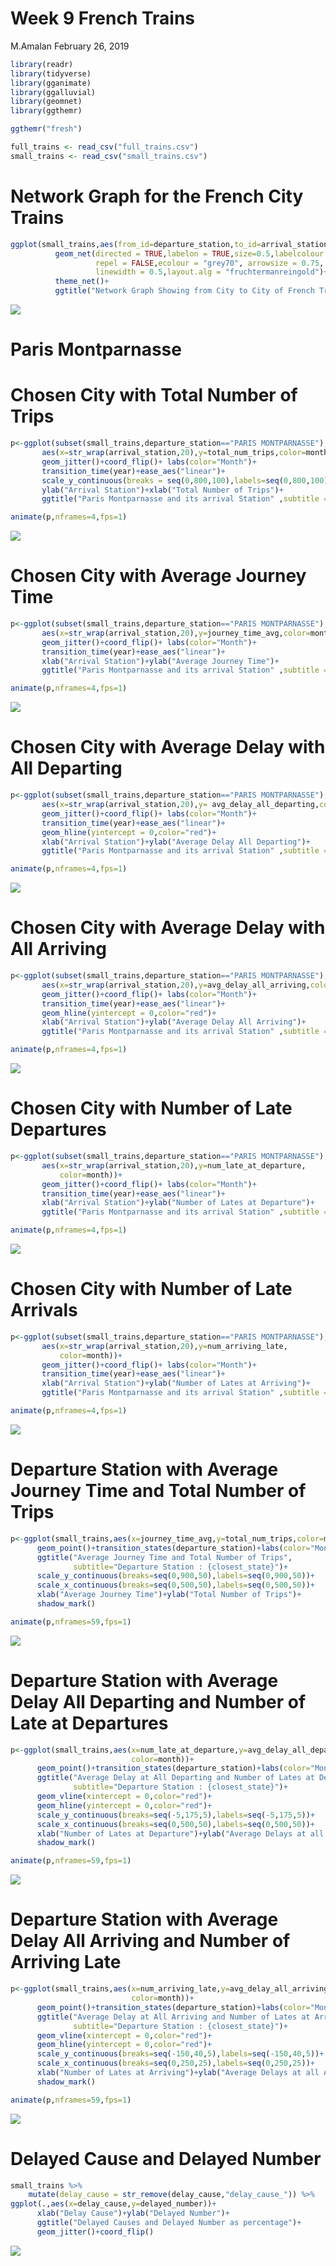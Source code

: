 Week 9 French Trains
================
M.Amalan
February 26, 2019

``` r
library(readr)
library(tidyverse)
library(gganimate)
library(ggalluvial)
library(geomnet)
library(ggthemr)

ggthemr("fresh")

full_trains <- read_csv("full_trains.csv")
small_trains <- read_csv("small_trains.csv")
```

Network Graph for the French City Trains
========================================

``` r
ggplot(small_trains,aes(from_id=departure_station,to_id=arrival_station))+
          geom_net(directed = TRUE,labelon = TRUE,size=0.5,labelcolour = "black",
                   repel = FALSE,ecolour = "grey70", arrowsize = 0.75,
                   linewidth = 0.5,layout.alg = "fruchtermanreingold")+
          theme_net()+
          ggtitle("Network Graph Showing from City to City of French Trains")
```

![](Week_9_French_Trains_files/figure-markdown_github/network%20graph-1.png)

Paris Montparnasse
==================

Chosen City with Total Number of Trips
======================================

``` r
p<-ggplot(subset(small_trains,departure_station=="PARIS MONTPARNASSE"),
       aes(x=str_wrap(arrival_station,20),y=total_num_trips,color=month))+
       geom_jitter()+coord_flip()+ labs(color="Month")+
       transition_time(year)+ease_aes("linear")+
       scale_y_continuous(breaks = seq(0,800,100),labels=seq(0,800,100))+
       ylab("Arrival Station")+xlab("Total Number of Trips")+
       ggtitle("Paris Montparnasse and its arrival Station" ,subtitle ="Year :{frame_time}")

animate(p,nframes=4,fps=1)
```

![](Week_9_French_Trains_files/figure-markdown_github/Paris%20Montparnasse%20total%20num%20of%20trips-1.gif)

Chosen City with Average Journey Time
=====================================

``` r
p<-ggplot(subset(small_trains,departure_station=="PARIS MONTPARNASSE"),
       aes(x=str_wrap(arrival_station,20),y=journey_time_avg,color=month))+
       geom_jitter()+coord_flip()+ labs(color="Month")+
       transition_time(year)+ease_aes("linear")+
       xlab("Arrival Station")+ylab("Average Journey Time")+
       ggtitle("Paris Montparnasse and its arrival Station" ,subtitle ="Year :{frame_time}")

animate(p,nframes=4,fps=1)
```

![](Week_9_French_Trains_files/figure-markdown_github/Paris%20Montparnasse%20Journey%20time%20average-1.gif)

Chosen City with Average Delay with All Departing
=================================================

``` r
p<-ggplot(subset(small_trains,departure_station=="PARIS MONTPARNASSE"),
       aes(x=str_wrap(arrival_station,20),y= avg_delay_all_departing,color=month))+
       geom_jitter()+coord_flip()+ labs(color="Month")+
       transition_time(year)+ease_aes("linear")+
       geom_hline(yintercept = 0,color="red")+
       xlab("Arrival Station")+ylab("Average Delay All Departing")+
       ggtitle("Paris Montparnasse and its arrival Station" ,subtitle ="Year :{frame_time}")

animate(p,nframes=4,fps=1)
```

![](Week_9_French_Trains_files/figure-markdown_github/Paris%20Montparnasse%20avg%20delay%20all%20departing-1.gif)

Chosen City with Average Delay with All Arriving
================================================

``` r
p<-ggplot(subset(small_trains,departure_station=="PARIS MONTPARNASSE"),
       aes(x=str_wrap(arrival_station,20),y=avg_delay_all_arriving,color=month))+
       geom_jitter()+coord_flip()+ labs(color="Month")+
       transition_time(year)+ease_aes("linear")+
       geom_hline(yintercept = 0,color="red")+
       xlab("Arrival Station")+ylab("Average Delay All Arriving")+
       ggtitle("Paris Montparnasse and its arrival Station" ,subtitle ="Year :{frame_time}")

animate(p,nframes=4,fps=1)
```

![](Week_9_French_Trains_files/figure-markdown_github/Paris%20Montparnasse%20avg%20delay%20all%20arriving-1.gif)

Chosen City with Number of Late Departures
==========================================

``` r
p<-ggplot(subset(small_trains,departure_station=="PARIS MONTPARNASSE"),
       aes(x=str_wrap(arrival_station,20),y=num_late_at_departure,
           color=month))+
       geom_jitter()+coord_flip()+ labs(color="Month")+
       transition_time(year)+ease_aes("linear")+
       xlab("Arrival Station")+ylab("Number of Lates at Departure")+
       ggtitle("Paris Montparnasse and its arrival Station" ,subtitle ="Year :{frame_time}")

animate(p,nframes=4,fps=1)
```

![](Week_9_French_Trains_files/figure-markdown_github/Paris%20Montparnasse%20num%20late%20at%20departure-1.gif)

Chosen City with Number of Late Arrivals
========================================

``` r
p<-ggplot(subset(small_trains,departure_station=="PARIS MONTPARNASSE"),
       aes(x=str_wrap(arrival_station,20),y=num_arriving_late,
           color=month))+
       geom_jitter()+coord_flip()+ labs(color="Month")+
       transition_time(year)+ease_aes("linear")+
       xlab("Arrival Station")+ylab("Number of Lates at Arriving")+
       ggtitle("Paris Montparnasse and its arrival Station" ,subtitle ="Year :{frame_time}")

animate(p,nframes=4,fps=1)
```

![](Week_9_French_Trains_files/figure-markdown_github/Paris%20Montparnasse%20num%20arriving%20late-1.gif)

Departure Station with Average Journey Time and Total Number of Trips
=====================================================================

``` r
p<-ggplot(small_trains,aes(x=journey_time_avg,y=total_num_trips,color=month))+
      geom_point()+transition_states(departure_station)+labs(color="Month")+
      ggtitle("Average Journey Time and Total Number of Trips",
              subtitle="Departure Station : {closest_state}")+
      scale_y_continuous(breaks=seq(0,900,50),labels=seq(0,900,50))+
      scale_x_continuous(breaks=seq(0,500,50),labels=seq(0,500,50))+  
      xlab("Average Journey Time")+ylab("Total Number of Trips")+
      shadow_mark()

animate(p,nframes=59,fps=1)
```

![](Week_9_French_Trains_files/figure-markdown_github/departure%20station%20with%20journey%20time%20avg%20and%20total%20num%20trips-1.gif)

Departure Station with Average Delay All Departing and Number of Late at Departures
===================================================================================

``` r
p<-ggplot(small_trains,aes(x=num_late_at_departure,y=avg_delay_all_departing,
                           color=month))+
      geom_point()+transition_states(departure_station)+labs(color="Month")+
      ggtitle("Average Delay at All Departing and Number of Lates at Departure",
              subtitle="Departure Station : {closest_state}")+
      geom_vline(xintercept = 0,color="red")+
      geom_hline(yintercept = 0,color="red")+
      scale_y_continuous(breaks=seq(-5,175,5),labels=seq(-5,175,5))+
      scale_x_continuous(breaks=seq(0,500,50),labels=seq(0,500,50))+  
      xlab("Number of Lates at Departure")+ylab("Average Delays at all Departing")+
      shadow_mark()

animate(p,nframes=59,fps=1)
```

![](Week_9_French_Trains_files/figure-markdown_github/departure%20station%20with%20Number%20of%20late%20and%20average%20Delay-1.gif)

Departure Station with Average Delay All Arriving and Number of Arriving Late
=============================================================================

``` r
p<-ggplot(small_trains,aes(x=num_arriving_late,y=avg_delay_all_arriving,
                           color=month))+
      geom_point()+transition_states(departure_station)+labs(color="Month")+
      ggtitle("Average Delay at All Arriving and Number of Lates at Arriving",
              subtitle="Departure Station : {closest_state}")+
      geom_vline(xintercept = 0,color="red")+
      geom_hline(yintercept = 0,color="red")+
      scale_y_continuous(breaks=seq(-150,40,5),labels=seq(-150,40,5))+
      scale_x_continuous(breaks=seq(0,250,25),labels=seq(0,250,25))+  
      xlab("Number of Lates at Arriving")+ylab("Average Delays at all Arriving")+
      shadow_mark()

animate(p,nframes=59,fps=1)
```

![](Week_9_French_Trains_files/figure-markdown_github/departure%20station%20with%20Number%20of%20Arriving%20late%20and%20average%20Delay%20arriving-1.gif)

Delayed Cause and Delayed Number
================================

``` r
small_trains %>%
    mutate(delay_cause = str_remove(delay_cause,"delay_cause_")) %>%
ggplot(.,aes(x=delay_cause,y=delayed_number))+
      xlab("Delay Cause")+ylab("Delayed Number")+
      ggtitle("Delayed Causes and Delayed Number as percentage")+
      geom_jitter()+coord_flip()
```

![](Week_9_French_Trains_files/figure-markdown_github/Delayed%20No%20and%20Delayed%20cause-1.png)
